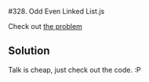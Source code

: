 #328. Odd Even Linked List.js

Check out [the problem](https://leetcode.com/problems/odd-even-linked-list/)

## Solution

Talk is cheap, just check out the code. :P